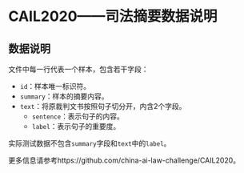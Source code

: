 # CAIL2020——司法摘要数据说明

## 数据说明

文件中每一行代表一个样本，包含若干字段：

* ``id``：样本唯一标识符。
* ``summary``：样本的摘要内容。
* ``text``：将原裁判文书按照句子切分开，内含2个字段。
    * ``sentence``：表示句子的内容。
    * ``label``：表示句子的重要度。

实际测试数据不包含``summary``字段和``text``中的``label``。

更多信息请参考https://github.com/china-ai-law-challenge/CAIL2020。